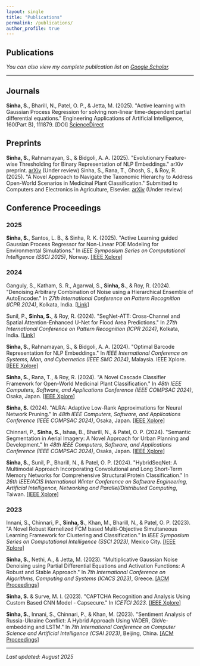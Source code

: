 ```yaml
---
layout: single
title: "Publications"
permalink: /publications/
author_profile: true
---
```


## Publications

*You can also view my complete publication list on [Google Scholar](https://scholar.google.com/citations?user=zXTZqf8AAAAJ&hl=en).*

---
## Journals

**Sinha, S.**, Bharill, N., Patel, O. P., & Jetta, M. (2025). "Active learning with Gaussian Process Regression for solving non-linear time-dependent partial differential equations." Engineering Applications of Artificial Intelligence, 160(Part B), 111879. [DOI] [ScienceDirect](https://www.sciencedirect.com/science/article/pii/S0952197625018810?dgcid=author)

## Preprints

**Sinha, S.**, Rahnamayan, S., & Bidgoli, A. A. (2025). "Evolutionary Feature-wise Thresholding for Binary Representation of NLP Embeddings." arXiv preprint. [arXiv](https://arxiv.org/abs/2507.17025) (Under review)
Sinha, S., Rana, T., Ghosh, S., & Roy, R. (2025). "A Novel Approach to Navigate the Taxonomic Hierarchy to Address Open-World Scenarios in Medicinal Plant Classification." Submitted to Computers and Electronics in Agriculture, Elsevier. [arXiv](https://arxiv.org/abs/2502.17289) (Under review)


## Conference Proceedings

### 2025

**Sinha, S.**, Santos, L. B., & Sinha, R. K. (2025). "Active Learning guided Gaussian Process Regressor for Non-Linear PDE Modeling for Environmental Simulations." In *IEEE Symposium Series on Computational Intelligence (SSCI 2025)*, Norway. [[IEEE Xplore]](https://ieeexplore.ieee.org/abstract/document/10995222)

### 2024

Ganguly, S., Katham, S. R., Agarwal, S., **Sinha, S.**, & Roy, R. (2024). "Denoising Arbitrary Combination of Noise using a Hierarchical Ensemble of AutoEncoder." In *27th International Conference on Pattern Recognition (ICPR 2024)*, Kolkata, India. [[Link]](https://link.springer.com/chapter/10.1007/978-3-031-78383-8_18)

Sunil, P., **Sinha, S.**, & Roy, R. (2024). "SegNet-ATT: Cross-Channel and Spatial Attention-Enhanced U-Net for Flood Area Predictions." In *27th International Conference on Pattern Recognition (ICPR 2024)*, Kolkata, India. [[Link]](https://link.springer.com/chapter/10.1007/978-3-031-78169-8_19)

**Sinha, S.**, Rahnamayan, S., & Bidgoli, A. A. (2024). "Optimal Barcode Representation for NLP Embeddings." In *IEEE International Conference on Systems, Man, and Cybernetics (IEEE SMC 2024)*, Malaysia. IEEE Xplore. [[IEEE Xplore]](https://ieeexplore.ieee.org/abstract/document/10831445)

**Sinha, S.**, Rana, T., & Roy, R. (2024). "A Novel Cascade Classifier Framework for Open-World Medicinal Plant Classification." In *48th IEEE Computers, Software, and Applications Conference (IEEE COMPSAC 2024)*, Osaka, Japan. [[IEEE Xplore]](https://ieeexplore.ieee.org/abstract/document/10633586)

**Sinha, S.** (2024). "ALRA: Adaptive Low-Rank Approximations for Neural Network Pruning." In *48th IEEE Computers, Software, and Applications Conference (IEEE COMPSAC 2024)*, Osaka, Japan. [[IEEE Xplore]](https://ieeexplore.ieee.org/abstract/document/10633455)

Chinnari, P., **Sinha, S.**, Ishaa, B., Bharill, N., & Patel, O. P. (2024). "Semantic Segmentation in Aerial Imagery: A Novel Approach for Urban Planning and Development." In *48th IEEE Computers, Software, and Applications Conference (IEEE COMPSAC 2024)*, Osaka, Japan. [[IEEE Xplore]](https://ieeexplore.ieee.org/abstract/document/10633511)

**Sinha, S.**, Sunil, P., Bharill, N., & Patel, O. P. (2024). "HybridSeqNet: A Multimodal Approach Incorporating Convolutional and Long Short-Term Memory Networks for Comprehensive Structural Protein Classification." In *26th IEEE/ACIS International Winter Conference on Software Engineering, Artificial Intelligence, Networking and Parallel/Distributed Computing*, Taiwan. [[IEEE Xplore]](https://ieeexplore.ieee.org/abstract/document/10466300/)

### 2023

Innani, S., Chinnari, P., **Sinha, S.**, Khan, M., Bharill, N., & Patel, O. P. (2023). "A Novel Robust Kernelized FCM based Multi-Objective Simultaneous Learning Framework for Clustering and Classification." In *IEEE Symposium Series on Computational Intelligence (SSCI 2023)*, Mexico City. [[IEEE Xplore]](https://ieeexplore.ieee.org/abstract/document/10371818)

**Sinha, S.**, Nethi, A., & Jetta, M. (2023). "Multiplicative Gaussian Noise Denoising using Partial Differential Equations and Activation Functions: A Robust and Stable Approach." In *7th International Conference on Algorithms, Computing and Systems (ICACS 2023)*, Greece. [[ACM Proceedings]](https://dl.acm.org/doi/abs/10.1145/3631908.3631931)

**Sinha, S.** & Surve, M. I. (2023). "CAPTCHA Recognition and Analysis Using Custom Based CNN Model - Capsecure." In *ICETCI 2023*. [[IEEE Xplore]](https://ieeexplore.ieee.org/abstract/document/10331187)

**Sinha, S.**, Innani, S., Chinnari, P., & Khan, M. (2023). "Sentiment Analysis of Russia-Ukraine Conflict: A Hybrid Approach Using VADER, GloVe-embedding and LSTM." In *7th International Conference on Computer Science and Artificial Intelligence (CSAI 2023)*, Beijing, China. [[ACM Proceedings]](https://dl.acm.org/doi/10.1145/3638584.3638675)

---


*Last updated: August 2025*